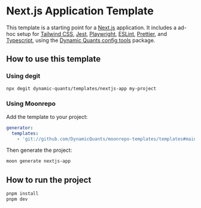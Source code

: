 # Next.js Application Template

This template is a starting point for a [Next.js](https://nextjs.org/docs) application. It includes a ad-hoc setup for [Tailwind CSS](https://tailwindcss.com/), [Jest](https://jestjs.io/), [Playwright](https://playwright.dev/), [ESLint](https://eslint.org/), [Prettier](https://prettier.io/), and [Typescript](https://www.typescriptlang.org/), using the [Dynamic Quants config tools](https://github.com/DynamicQuants/config-tools) package.

## How to use this template

### Using degit

```bash
npx degit dynamic-quants/templates/nextjs-app my-project
```

### Using Moonrepo

Add the template to your project:

```yml
generator:
  templates:
    - 'git://github.com/DynamicQuants/moonrepo-templates/templates#main'
```

Then generate the project:

```bash
moon generate nextjs-app
```

## How to run the project

```bash
pnpm install
pnpm dev
```
